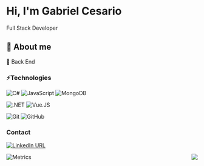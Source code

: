 # Hi, I'm Gabriel Cesario
<!-- <img src="https://github.com/TheDudeThatCode/TheDudeThatCode/blob/master/Assets/Hi.gif" width="29px"> -->
Full Stack Developer
<!--<p><img src="https://komarev.com/ghpvc/?username=gcesario203&color=grey&style=flat-square"></p>-->

## :open_book: About me 

:black_heart: Back End

### ⚡Technologies
![C#](https://img.shields.io/badge/C%23-239120?style=for-the-badge&logo=c-sharp&logoColor=white)
![JavaScript](https://img.shields.io/badge/JavaScript-323330?style=for-the-badge&logo=javascript&logoColor=F7DF1E)
![MongoDB](https://img.shields.io/badge/MongoDB-4EA94B?style=for-the-badge&logo=mongodb&logoColor=white)

![.NET](https://img.shields.io/badge/.NET-5C2D91?style=for-the-badge&logo=.net&logoColor=white)
![Vue.JS](https://img.shields.io/badge/Vue.js-35495E?style=for-the-badge&logo=vue.js&logoColor=4FC08D)

![Git](https://img.shields.io/badge/GIT-E44C30?style=for-the-badge&logo=git&logoColor=white)
![GitHub](https://img.shields.io/badge/GitHub-100000?style=for-the-badge&logo=github&logoColor=white)

### Contact
[![LinkedIn URL](https://img.shields.io/badge/LinkedIn-0077B5?style=for-the-badge&logo=linkedin&logoColor=white)](https://www.linkedin.com/in/gabriel-cesario-04784ab2/)

<!-- <img align="left" src="https://github-readme-stats.vercel.app/api?username=gcesario203&count_private=true&show_icons=true&theme=dark" /> -->
<img align="right" src="https://github-readme-stats.vercel.app/api/top-langs/?username=gcesario203&langs_count=3&hide=hlsl,shaderlab&theme=dark" />

![Metrics](https://metrics.lecoq.io/gcesario203)
